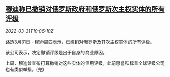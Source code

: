 <!--1648722662000-->
[穆迪称已撤销对俄罗斯政府和俄罗斯次主权实体的所有评级](https://cn.reuters.com/article/moodys-withdraws-russian-credit-rating-0-idCNKCS2LS141)
------

<div><i>2022-03-31T10:06:10Z</i></div><p>路透3月31日 - 穆迪周四表示，已撤销对俄罗斯及其次主权实体的所有评级。</p><p>该公司表示，决定撤销评级是出于自身的商业原因。</p><p>上周，穆迪曾宣布打算撤销对这些实体的信用评级，此前惠誉和标普全球评级公司也有类似举措。(完)</p>
